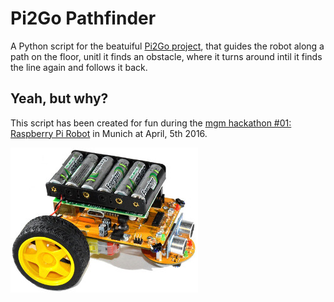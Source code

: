 # Pi2Go Pathfinder
A Python script for the beatuiful [Pi2Go project](http://4tronix.co.uk/store/index.php?rt=product/product&product_id=400), that guides the robot along a path on the floor, unitl it finds an obstacle, where it turns around intil it finds the line again and follows it back.

## Yeah, but why?
This script has been created for fun during the [mgm hackathon #01: Raspberry Pi Robot](http://www.meetup.com/de-DE/mgm-hackathon/events/228590829/) in Munich at April, 5th 2016.


![Robot](/robot.jpg)
